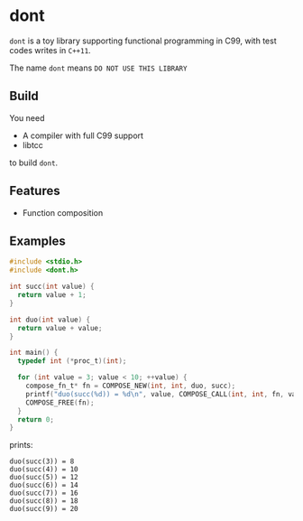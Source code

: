 # dont
`dont` is a toy library supporting functional programming in C99, with test codes writes in `C++11`.

The name `dont` means `DO NOT USE THIS LIBRARY`

## Build
You need 

+ A compiler with full C99 support
+ libtcc

to build `dont`. 

## Features

+ Function composition

## Examples

```c
#include <stdio.h>
#include <dont.h>

int succ(int value) {
  return value + 1;
}

int duo(int value) {
  return value + value;
}

int main() {
  typedef int (*proc_t)(int);

  for (int value = 3; value < 10; ++value) {
    compose_fn_t* fn = COMPOSE_NEW(int, int, duo, succ);
    printf("duo(succ(%d)) = %d\n", value, COMPOSE_CALL(int, int, fn, value));
    COMPOSE_FREE(fn);
  }
  return 0;
}
```

prints:
```
duo(succ(3)) = 8
duo(succ(4)) = 10
duo(succ(5)) = 12
duo(succ(6)) = 14
duo(succ(7)) = 16
duo(succ(8)) = 18
duo(succ(9)) = 20
```
